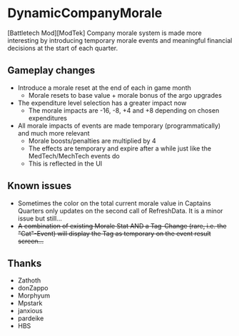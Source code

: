 # DynamicCompanyMorale

[Battletech Mod][ModTek] Company morale system is made more interesting by introducing temporary morale events and meaningful financial decisions at the start of each quarter.

## Gameplay changes
* Introduce a morale reset at the end of each in game month
  * Morale resets to base value + morale bonus of the argo upgrades
* The expenditure level selection has a greater impact now
  * The morale impacts are -16, -8, +4 and +8 depending on chosen expenditures
* All morale impacts of events are made temporary (programmatically) and much more relevant
  * Morale boosts/penalties are multiplied by 4
  * The effects are temporary and expire after a while just like the MedTech/MechTech events do
  * This is reflected in the UI

## Known issues
* Sometimes the color on the total current morale value in Captains Quarters only updates on the second call of RefreshData. It is a minor issue but still...
* ~~A combination of existing Morale Stat AND a Tag-Change (rare, i.e. the "Cat"-Event) will display the Tag as temporary on the event result screen...~~

## Thanks
* Zathoth
* donZappo
* Morphyum
* Mpstark
* janxious
* pardeike
* HBS